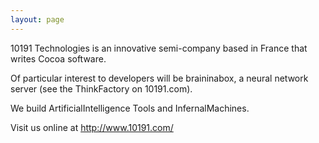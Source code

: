 ```yaml
---
layout: page
---
```




10191 Technologies is an innovative semi-company based in France that writes Cocoa software.

Of particular interest to developers will be braininabox, a neural network server (see the ThinkFactory on 10191.com).

We build ArtificialIntelligence Tools and InfernalMachines.

Visit us online at http://www.10191.com/
